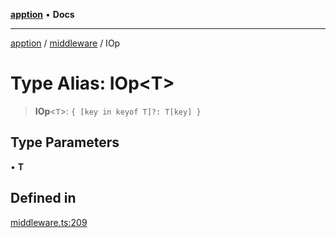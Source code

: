 [**apption**](../../README.md) • **Docs**

***

[apption](../../modules.md) / [middleware](../README.md) / IOp

# Type Alias: IOp\<T\>

> **IOp**\<`T`\>: `{ [key in keyof T]?: T[key] }`

## Type Parameters

• **T**

## Defined in

[middleware.ts:209](https://github.com/mksunny1/apption/blob/5c2ed0c98e500fcbd7087b8148508efe1896c020/src/middleware.ts#L209)
